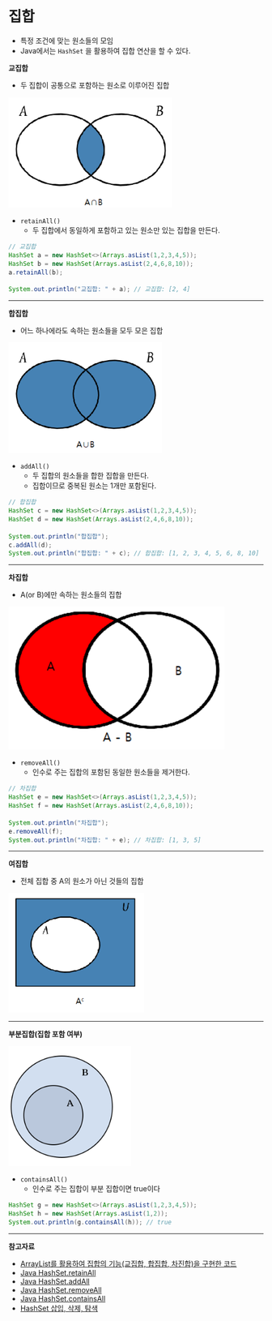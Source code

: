 # 집합

- 특정 조건에 맞는 원소들의 모임
- Java에서는 `HashSet` 을 활용하여 집합 연산을 할 수 있다.

**교집합**
- 두 집합이 공통으로 포함하는 원소로 이루어진 집합

![img.png](./images/1-1.png)

- `retainAll()`
  - 두 집합에서 동일하게 포함하고 있는 원소만 있는 집합을 만든다.

```java
// 교집합
HashSet a = new HashSet<>(Arrays.asList(1,2,3,4,5));
HashSet b = new HashSet(Arrays.asList(2,4,6,8,10));
a.retainAll(b);

System.out.println("교집합: " + a); // 교집합: [2, 4]
```

---

**합집합**
- 어느 하나에라도 속하는 원소들을 모두 모은 집합

![img.png](./images/1-2.png)

- `addAll()`
  - 두 집합의 원소들을 합한 집합을 만든다.
  - 집합이므로 중복된 원소는 1개만 포함된다.

```java
// 합집합
HashSet c = new HashSet<>(Arrays.asList(1,2,3,4,5));
HashSet d = new HashSet(Arrays.asList(2,4,6,8,10));

System.out.println("합집합");
c.addAll(d);
System.out.println("합집합: " + c); // 합집합: [1, 2, 3, 4, 5, 6, 8, 10]

```
---
**차집합**
- A(or B)에만 속하는 원소들의 집합

![img.png](./images/1-3.png)

- `removeAll()`
  - 인수로 주는 집합의 포함된 동일한 원소들을 제거한다.

```java
// 차집합
HashSet e = new HashSet<>(Arrays.asList(1,2,3,4,5));
HashSet f = new HashSet(Arrays.asList(2,4,6,8,10));

System.out.println("차집합");
e.removeAll(f);
System.out.println("차집합: " + e); // 차집합: [1, 3, 5]
```
---
**여집합**
- 전체 집합 중 A의 원소가 아닌 것들의 집합

![img.png](./images/1-4.png)

---

**부분집합(집합 포함 여부)**

![img.png](./images/1-5.png)

- `containsAll()`
  - 인수로 주는 집합이 부분 집합이면 true이다

```java
HashSet g = new HashSet<>(Arrays.asList(1,2,3,4,5));
HashSet h = new HashSet(Arrays.asList(1,2));
System.out.println(g.containsAll(h)); // true
```


---
**참고자료**
- [ArrayList를 활용하여 집합의 기능(교집합, 합집합, 차진합)을 구현한 코드](https://github.com/ithingv34/PlayGround/blob/algorithm/algorithm/dataStructure/code/Math/src/MySet.java) 
- [Java HashSet.retainAll](https://codechacha.com/ko/java-collections-arraylist-retainall/)
- [Java HashSet.addAll](https://codechacha.com/ko/java-collections-hashset-addall/)
- [Java HashSet.removeAll](https://codechacha.com/ko/java-collections-arraylist-removeall/)
- [Java HashSet.containsAll](https://codechacha.com/ko/java-check-if-list-contains-all-of-list/)
- [HashSet 삽입, 삭제, 탐색](https://godog.tistory.com/entry/Java-HashSet-%EC%A7%91%ED%95%A9-%EC%82%BD%EC%9E%85-%EC%82%AD%EC%A0%9C-%ED%83%90%EC%83%89)


